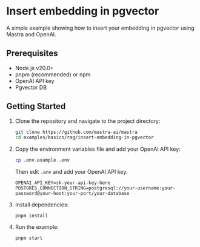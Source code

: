# Insert embedding in pgvector

A simple example showing how to insert your embedding in pgvector using Mastra and OpenAI.

## Prerequisites

- Node.js v20.0+
- pnpm (recommended) or npm
- OpenAI API key
- Pgvector DB

## Getting Started

1. Clone the repository and navigate to the project directory:

   ```bash
   git clone https://github.com/mastra-ai/mastra
   cd examples/basics/rag/insert-embedding-in-pgvector
   ```

2. Copy the environment variables file and add your OpenAI API key:

   ```bash
   cp .env.example .env
   ```

   Then edit `.env` and add your OpenAI API key:

   ```env
   OPENAI_API_KEY=sk-your-api-key-here
   POSTGRES_CONNECTION_STRING=postgresql://your-username:your-password@your-host:your-port/your-database
   ```

3. Install dependencies:

   ```
   pnpm install
   ```

4. Run the example:

   ```bash
   pnpm start
   ```
